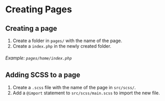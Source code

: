 # Creating Pages

## Creating a page
1. Create a folder in `pages/` with the name of the page.
2. Create a `index.php` in the newly created folder.
###### Example: `pages/home/index.php`

## Adding SCSS to a page
1. Create a `.scss` file with the name of the page in `src/scss/`.
2. Add a `@import` statement to `src/scss/main.scss` to import the new file.